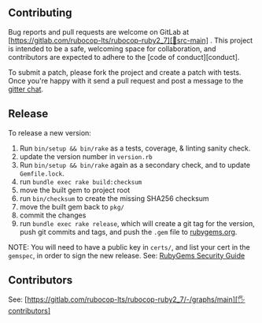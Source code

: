 ## Contributing

Bug reports and pull requests are welcome on GitLab at [https://gitlab.com/rubocop-lts/rubocop-ruby2_7][🚎src-main]
. This project is intended to be a safe, welcoming space for collaboration, and contributors are expected to adhere to
the [code of conduct][conduct].

To submit a patch, please fork the project and create a patch with tests. Once you're happy with it send a pull request
and post a message to the [gitter chat][🏘chat].

## Release

To release a new version:

1. Run `bin/setup && bin/rake` as a tests, coverage, & linting sanity check.
2. update the version number in `version.rb`
3. Run `bin/setup && bin/rake` again as a secondary check, and to update `Gemfile.lock`.
4. run `bundle exec rake build:checksum`
5. move the built gem to project root
6. run `bin/checksum` to create the missing SHA256 checksum
7. move the built gem back to `pkg/`
8. commit the changes
9. run `bundle exec rake release`, which will create a git tag for the version, push git commits and tags, and push the `.gem` file to [rubygems.org][rubygems].

NOTE: You will need to have a public key in `certs/`, and list your cert in the
`gemspec`, in order to sign the new release.
See: [RubyGems Security Guide][rubygems-security-guide]

## Contributors

See: [https://gitlab.com/rubocop-lts/rubocop-ruby2_7/-/graphs/main][🖐contributors]

[comment]: <> (Following links are used by README, CONTRIBUTING, Homepage)

[🤝conduct]: https://gitlab.com/rubocop-lts/rubocop-ruby2_7/-/blob/main/CODE_OF_CONDUCT.md
[🖐contributors]: https://gitlab.com/rubocop-lts/rubocop-ruby2_7/-/graphs/main
[🚎src-main]: https://gitlab.com/rubocop-lts/rubocop-ruby2_7/-/tree/main
[🏘chat]: https://gitter.im/rubocop-lts/community
[rubygems-security-guide]: https://guides.rubygems.org/security/#building-gems
[rubygems]: https://rubygems.org
